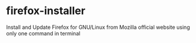 # firefox-installer
Install and Update Firefox for GNU/Linux from Mozilla official website using only one command in terminal

